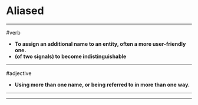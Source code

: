 # Aliased
---
#verb
- **To assign an additional name to an entity, often a more user-friendly one.**
- **(of two signals) to become indistinguishable**
---
#adjective
- **Using more than one name, or being referred to in more than one way.**
---
---
